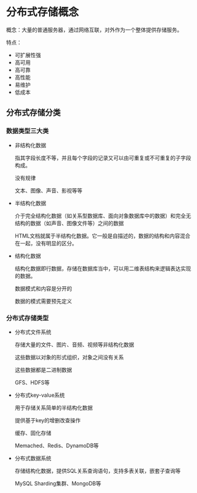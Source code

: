 # 分布式存储概念

概念：大量的普通服务器，通过网络互联，对外作为一个整体提供存储服务。

特点：

- 可扩展性强
- 高可用
- 高可靠
- 高性能
- 易维护
- 低成本

## 分布式存储分类

### 数据类型三大类

- 非结构化数据

  指其字段长度不等，并且每个字段的记录又可以由可重复或不可重复的子字段构成。

  没有规律

  文本、图像、声音、影视等等

- 半结构化数据

  介于完全结构化数据（如关系型数据库、面向对象数据库中的数据）和完全无结构的数据（如声音、图像文件等）之间的数据

  HTML文档就属于半结构化数据。它一般是自描述的，数据的结构和内容混合在一起，没有明显的区分。

- 结构化数据

  结构化数据即行数据，存储在数据库当中，可以用二维表结构来逻辑表达实现的数据。

  数据模式和内容是分开的

  数据的模式需要预先定义

### 分布式存储类型

- 分布式文件系统

  存储大量的文件、图片、音频、视频等非结构化数据

  这些数据以对象的形式组织，对象之间没有关系

  这些数据都是二进制数据

  GFS、HDFS等

- 分布式key-value系统

  用于存储关系简单的半结构化数据

  提供基于key的增删改查操作

  缓存、固化存储

  Memached、Redis、DynamoDB等

- 分布式数据系统

  存储结构化数据，提供SQL关系查询语句，支持多表关联，嵌套子查询等

  MySQL Sharding集群、MongoDB等